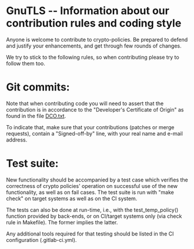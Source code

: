 # GnuTLS -- Information about our contribution rules and coding style

 Anyone is welcome to contribute to crypto-policies. Be prepared
to defend and justify your enhancements, and get through few rounds
of changes. 

We try to stick to the following rules, so when contributing please
try to follow them too.

# Git commits:

Note that when contributing code you will need to assert that the contribution is
in accordance to the "Developer's Certificate of Origin" as found in the 
file [DCO.txt](doc/DCO.txt).

To indicate that, make sure that your contributions (patches or merge requests),
contain a "Signed-off-by" line, with your real name and e-mail address. 

# Test suite:

   New functionality should be accompanied by a test case which verifies
the correctness of crypto policies' operation on successful use of the new
functionality, as well as on fail cases. The test suite is run with "make check"
on target systems as well as on the CI system.

The tests can also be done at run-time, i.e., with the test_temp_policy()
function provided by back-ends, or on CI/target systems only (via check rule
in Makefile). The former implies the latter.

Any additional tools required for that testing should be listed in the CI
configuration (.gitlab-ci.yml).

